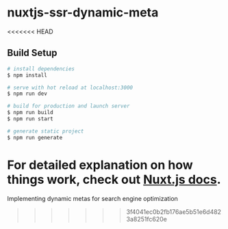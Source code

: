 # nuxtjs-ssr-dynamic-meta
<<<<<<< HEAD

## Build Setup

```bash
# install dependencies
$ npm install

# serve with hot reload at localhost:3000
$ npm run dev

# build for production and launch server
$ npm run build
$ npm run start

# generate static project
$ npm run generate
```

For detailed explanation on how things work, check out [Nuxt.js docs](https://nuxtjs.org).
=======
Implementing dynamic metas for search engine optimization
>>>>>>> 3f4041ec0b2fb176ae5b51e6d4823a8251fc620e
